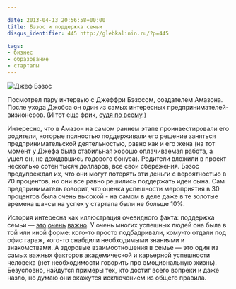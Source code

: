 ```yaml
---

date: 2013-04-13 20:56:58+00:00
title: Бэзос и поддержка семьи
disqus_identifier: 445 http://glebkalinin.ru/?p=445

tags:
- бизнес
- образование
- стартапы
---
```


![Джеф Бэзос](http://www.glebkalinin.ru/wp-content/uploads/2013/04/0403_jeff-bezos-amazon_8001-500x246.jpg)

Посмотрел пару интервью с Джеффри Бэзосом, создателем Амазона. После ухода Джобса он один из самых интересных предпринимателей-визионеров. (И тот еще фрик, [судя по всему](http://mashable.com/2012/11/30/jeff-bezos-10000-year-clock/).) 

Интересно, что в Амазон на самом раннем этапе проинвестировали его родители, которые полностью поддерживали его решение заняться предпринимательской деятельностью, равно как и его жена (на тот момент у Джефа была стабильная хорошо оплачиваемая работа, а ушел он, не дождавшись годового бонуса). Родители вложили в проект несколько сотен тысяч долларов, все свои сбережения. Бэзос предупреждал их, что они могут потерять эти деньги с вероятностью в 70 процентов, но они все равно решились поддержать идеи сына. Сам предприниматель говорит, что оценка успешности мероприятия в 30 процентов была очень высокой - на самом в деле даже в те золотые времена шансы на успех у стартапа  были не больше 10%. 

История интересна как иллюстрация очевидного факта: поддержка семьи — [это](http://family.jrank.org/pages/10/Academic-Achievement-Family-Influences.html) [очень](http://www.sciencedaily.com/releases/2012/10/121010112540.htm) [важно](http://www.familyfacts.org/briefs/28/parental-involvement-and-childrens-academic-success). У очень многих успешных людей она была в той или иной форме: кого-то просто подбадривали, кому-то отдали под офис гараж, кого-то снабдили необходимыми знаниями и знакомствами. А здоровые взаимоотношения в семье — это один из самых важных факторов академической и карьерной успешности человека (нет необходимости говорить про эмоциональную жизнь). Безусловно, найдутся примеры тех, кто достиг всего вопреки и даже назло, но думаю они окажутся исключением из общего правила.
